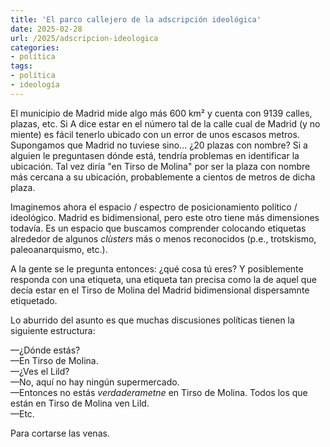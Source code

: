 ```yaml
---
title: 'El parco callejero de la adscripción ideológica'
date: 2025-02-28
url: /2025/adscripcion-ideologica
categories:
- política
tags:
- política
- ideología
---
```


El municipio de Madrid mide algo más 600 km² y cuenta con 9139 calles, plazas, etc. Si A dice estar en el número tal de la calle cual de Madrid (y no miente) es fácil tenerlo ubicado con un error de unos escasos metros. Supongamos que Madrid no tuviese sino... ¿20 plazas con nombre? Si a alguien le preguntasen dónde está, tendría problemas en identificar la ubicación. Tal vez diría "en Tirso de Molina" por ser la plaza con nombre más cercana a su ubicación, probablemente a cientos de metros de dicha plaza.

Imaginemos ahora el espacio / espectro de posicionamiento político / ideológico. Madrid es bidimensional, pero este otro tiene más dimensiones todavía. Es un espacio que buscamos comprender colocando etiquetas alrededor de algunos _clùsters_ más o menos reconocidos (p.e., trotskismo, paleoanarquismo, etc.).

A la gente se le pregunta entonces: ¿qué cosa tú eres? Y posiblemente responda con una etiqueta, una etiqueta tan precisa como la de aquel que decía estar en el Tirso de Molina del Madrid bidimensional dispersamnte etiquetado.

Lo aburrido del asunto es que muchas discusiones políticas tienen la siguiente estructura:

—¿Dónde estás?\
—En Tirso de Molina.\
—¿Ves el Lild?\
—No, aquí no hay ningún supermercado.\
—Entonces no estás _verdaderametne_ en Tirso de Molina. Todos los que están en Tirso de Molina ven Lild.\
—Etc.

Para cortarse las venas.